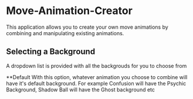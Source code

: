 # Move-Animation-Creator

This application allows you to create your own move animations by combining and manipulating existing animations.

## Selecting a Background
A dropdown list is provided with all the backgrouds for you to choose from

**Default
With this option, whatever animation you choose to combine will have it's default background. For example Confusion will have the Psychic Background, Shadow Ball will have the Ghost background etc




